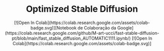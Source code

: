 <h1 align="center">Optimized Stable Diffusion</h1>
<p align="center">
 [![Open In Colab](https://colab.research.google.com/assets/colab-badge.svg)][Notebook de Colaboração da Google](https://colab.research.google.com/github/M-art-ucci/fast-stable-diffusion-pt/blob/main/fast_stable_diffusion_AUTOMATIC1111.ipynb/) [![Open In Colab](https://colab.research.google.com/assets/colab-badge.svg)]

